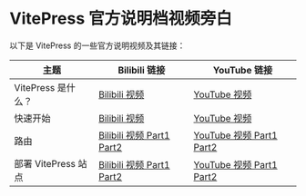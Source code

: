 # VitePress 官方说明档视频旁白

以下是 VitePress 的一些官方说明视频及其链接：

| 主题                  | Bilibili 链接                                               | YouTube 链接                                           |
|-----------------------|------------------------------------------------------------|--------------------------------------------------------|
| VitePress 是什么？    | [Bilibili 视频](https://www.bilibili.com/video/BV118QwYQEvH/) | [YouTube 视频](https://www.youtube.com/watch?v=FWr0HiAJO4U) |
| 快速开始              | [Bilibili 视频](https://www.bilibili.com/video/BV1dkQuYdEvb/) | [YouTube 视频](https://www.youtube.com/watch?v=wQwRWCGo6AY) |
| 路由                  | [Bilibili 视频 Part1](https://www.bilibili.com/video/BV1VTQuYDESu/) [Part2](https://www.bilibili.com/video/BV1mPQGYJE1a/) | [YouTube 视频 Part1](https://www.youtube.com/watch?v=4XEh45Jydt8) [Part2](https://www.youtube.com/watch?v=BfgeBXdkl5E)|
| 部署 VitePress 站点   | [Bilibili 视频 Part1](https://www.bilibili.com/video/BV11MQGY2E7q/) [Part2](https://www.bilibili.com/video/BV1PaQ3YGEjV/)| [YouTube 视频 Part1](https://www.youtube.com/watch?v=YaE5vcBsbWQ) [Part2](https://www.youtube.com/watch?v=Hp9z_8eY6U0)|
